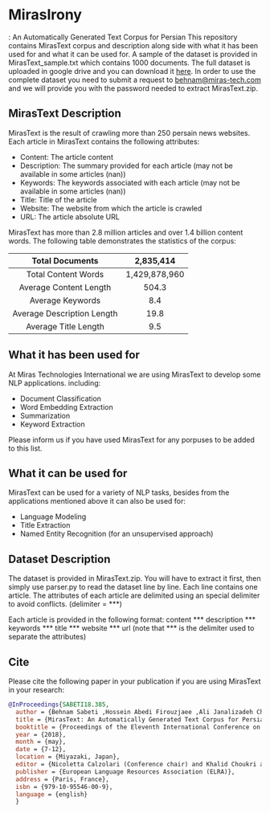# MirasIrony
: An Automatically Generated Text Corpus for Persian
This repository contains MirasText corpus and description along side with what it has been used for and what it can be used for. A sample of the dataset is provided in MirasText_sample.txt which contains 1000 documents. The full dataset is uploaded in google drive and you can download it [here](https://drive.google.com/file/d/1QNHPv4B22d-Dj7oYoOKQNx2zUfFzsAUL/view?usp=sharing). In order to use the complete dataset you need to submit a request to behnam@miras-tech.com and we will provide you with the password needed to extract MirasText.zip.

## MirasText Description
MirasText is the result of crawling more than 250 persain news websites. Each article in MirasText contains the following attributes:
* Content: The article content
* Description: The summary provided for each article (may not be available in some articles (nan))
* Keywords: The keywords associated with each article (may not be available in some articles (nan))
* Title: Title of the article
* Website: The website from which the article is crawled
* URL: The article absolute URL

MirasText has more than 2.8 million articles and over 1.4 billion content words. The following table demonstrates the statistics of the corpus:

|       Total Documents      |   2,835,414   |
|:--------------------------:|:-------------:|
|     Total Content Words    | 1,429,878,960 |
|   Average Content Length   |     504.3     |
|      Average Keywords      |      8.4      |
| Average Description Length |      19.8     |
|    Average Title Length    |      9.5      |

## What it has been used for
At Miras Technologies International we are using MirasText to develop some NLP applications. including:
* Document Classification
* Word Embedding Extraction
* Summarization
* Keyword Extraction

Please inform us if you have used MirasText for any porpuses to be added to this list.

## What it can be used for
MirasText can be used for a variety of NLP tasks, besides from the applications mentioned above it can also be used for:
* Language Modeling
* Title Extraction
* Named Entity Recognition (for an unsupervised approach)

## Dataset Description
The dataset is provided in MirasText.zip. You will have to extract it first, then simply use parser.py to read the dataset line by line. Each line contains one article. The attributes of each article are delimited using an special delimiter to avoid conflicts. (delimiter = ***)

Each article is provided in the following format:
content *** description *** keywords *** title *** website *** url
(note that *** is the delimiter used to separate the attributes)

## Cite
Please cite the following paper in your publication if you are using MirasText in your research:
```bibtex
@InProceedings{SABETI18.385,
  author = {Behnam Sabeti ,Hossein Abedi Firouzjaee ,Ali Janalizadeh Choobbasti ,Seyed hani elamahdi Mortazavi Najafabadi and Amir Vaheb},
  title = {MirasText: An Automatically Generated Text Corpus for Persian},
  booktitle = {Proceedings of the Eleventh International Conference on Language Resources and Evaluation (LREC 2018)},
  year = {2018},
  month = {may},
  date = {7-12},
  location = {Miyazaki, Japan},
  editor = {Nicoletta Calzolari (Conference chair) and Khalid Choukri and Christopher Cieri and Thierry Declerck and Sara Goggi and Koiti Hasida and Hitoshi Isahara and Bente Maegaard and Joseph Mariani and H�l�ne Mazo and Asuncion Moreno and Jan Odijk and Stelios Piperidis and Takenobu Tokunaga},
  publisher = {European Language Resources Association (ELRA)},
  address = {Paris, France},
  isbn = {979-10-95546-00-9},
  language = {english}
  }
  ```
